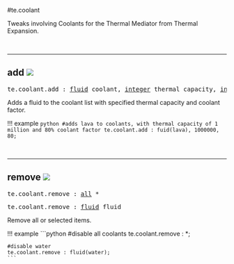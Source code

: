 #te.coolant

Tweaks involving Coolants for the Thermal Mediator from Thermal Expansion.

<br>

---
## add ![](/img/version_1.12.png)

<pre>te.coolant.add : <a href="/arguments/fluid/">fluid</a> coolant, <a href="/arguments/integer/">integer</a> thermal capacity, <a href="/arguments/integer/">integer</a> factor</pre>

Adds a fluid to the coolant list with specified thermal capacity and coolant factor.

!!! example
	```python
	#adds lava to coolants, with thermal capacity of 1 million and 80% coolant factor
	te.coolant.add : fuid(lava), 1000000, 80;
	```

<br>

---
## remove ![](/img/version_1.12.png)

<pre>te.coolant.remove : <a href="/arguments/all/">all</a> *</pre>
<pre>te.coolant.remove : <a href="/arguments/fluid/">fluid</a> fluid</pre>

Remove all or selected items.

!!! example
	```python
	#disable all coolants
	te.coolant.remove : *;
	
	#disable water
	te.coolant.remove : fluid(water);
	```

<br>